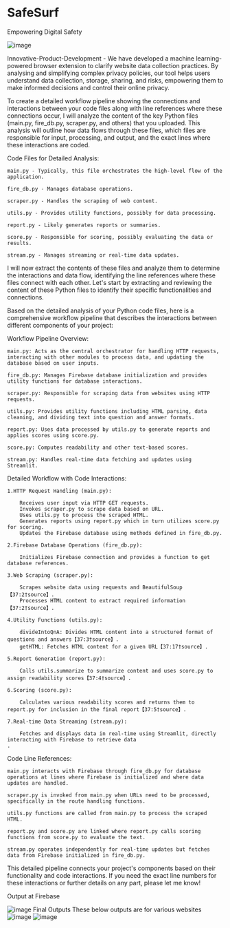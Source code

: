 # SafeSurf
Empowering Digital Safety

![image](https://github.com/user-attachments/assets/e9ccda12-d548-4bda-b22e-bc796f8b7951)

Innovative-Product-Development -
We have developed a machine learning-powered browser extension to clarify website data collection practices. By analysing and simplifying complex privacy policies, our tool helps users understand data collection, storage, sharing, and risks, empowering them to make informed decisions and control their online privacy.

To create a detailed workflow pipeline showing the connections and interactions between your code files along with line references where these connections occur, I will analyze the content of the key Python files (main.py, fire_db.py, scraper.py, and others) that you uploaded. This analysis will outline how data flows through these files, which files are responsible for input, processing, and output, and the exact lines where these interactions are coded.

Code Files for Detailed Analysis:

	main.py - Typically, this file orchestrates the high-level flow of the application.

	fire_db.py - Manages database operations.

	scraper.py - Handles the scraping of web content.

	utils.py - Provides utility functions, possibly for data processing.

	report.py - Likely generates reports or summaries.

	score.py - Responsible for scoring, possibly evaluating the data or results.

	stream.py - Manages streaming or real-time data updates.

I will now extract the contents of these files and analyze them to determine the interactions and data flow, identifying the line references where these files connect with each other. Let's start by extracting and reviewing the content of these Python files to identify their specific functionalities and connections.

Based on the detailed analysis of your Python code files, here is a comprehensive workflow pipeline that describes the interactions between different components of your project:

Workflow Pipeline Overview:

	main.py: Acts as the central orchestrator for handling HTTP requests, interacting with other modules to process data, and updating the database based on user inputs.
 
	fire_db.py: Manages Firebase database initialization and provides utility functions for database interactions.
 
	scraper.py: Responsible for scraping data from websites using HTTP requests.
 
	utils.py: Provides utility functions including HTML parsing, data cleaning, and dividing text into question and answer formats.
 
	report.py: Uses data processed by utils.py to generate reports and applies scores using score.py.
 
	score.py: Computes readability and other text-based scores.
 
	stream.py: Handles real-time data fetching and updates using Streamlit.
 
Detailed Workflow with Code Interactions:

	1.HTTP Request Handling (main.py):

		Receives user input via HTTP GET requests.
		Invokes scraper.py to scrape data based on URL.
		Uses utils.py to process the scraped HTML.
		Generates reports using report.py which in turn utilizes score.py for scoring.
		Updates the Firebase database using methods defined in fire_db.py.

	2.Firebase Database Operations (fire_db.py):

		Initializes Firebase connection and provides a function to get database references.
	
	3.Web Scraping (scraper.py):

		Scrapes website data using requests and BeautifulSoup【37:2†source】.
		Processes HTML content to extract required information【37:2†source】.
	
	4.Utility Functions (utils.py):

		divideIntoQnA: Divides HTML content into a structured format of questions and answers【37:3†source】.
		getHTML: Fetches HTML content for a given URL【37:17†source】.
	
	5.Report Generation (report.py):

		Calls utils.summarize to summarize content and uses score.py to assign readability scores【37:4†source】.
	
	6.Scoring (score.py):

		Calculates various readability scores and returns them to report.py for inclusion in the final report【37:5†source】.
	
	7.Real-time Data Streaming (stream.py):

		Fetches and displays data in real-time using Streamlit, directly interacting with Firebase to retrieve data
	.
Code Line References:

	main.py interacts with Firebase through fire_db.py for database operations at lines where Firebase is initialized and where data updates are handled.
 
	scraper.py is invoked from main.py when URLs need to be processed, specifically in the route handling functions.
 
	utils.py functions are called from main.py to process the scraped HTML.
 
	report.py and score.py are linked where report.py calls scoring functions from score.py to evaluate the text.
 
	stream.py operates independently for real-time updates but fetches data from Firebase initialized in fire_db.py.
 
This detailed pipeline connects your project's components based on their functionality and code interactions. If you need the exact line numbers for these interactions or further details on any part, please let me know!

Output at Firebase

![image](https://github.com/user-attachments/assets/f0aa199b-ad10-4875-a7a9-7ae4b7aa664e)
Final Outputs These below outputs are for various websites
![image](https://github.com/user-attachments/assets/27a53f93-688e-4b50-9b66-75422f3a5125)
![image](https://github.com/user-attachments/assets/3bf20861-3c27-49d4-aeef-f9e18b6ff74c)



